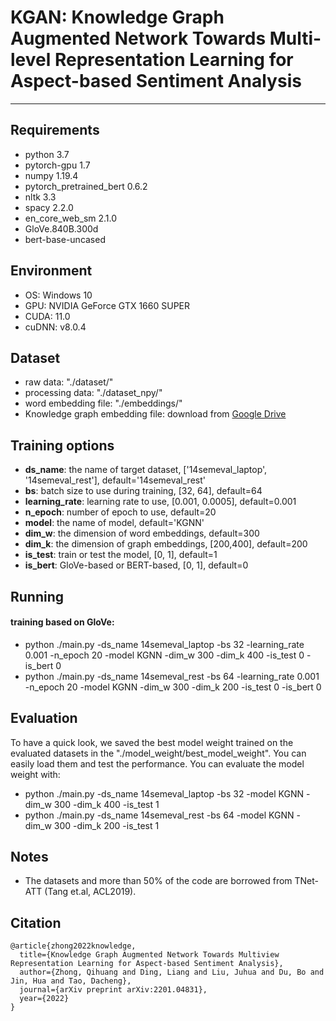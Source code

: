 # KGAN: Knowledge Graph Augmented Network Towards Multi-level Representation Learning for Aspect-based Sentiment Analysis

___

## Requirements

* python 3.7
* pytorch-gpu 1.7 
* numpy 1.19.4
* pytorch_pretrained_bert 0.6.2
* nltk 3.3 
* spacy 2.2.0
* en_core_web_sm 2.1.0
* GloVe.840B.300d
* bert-base-uncased

## Environment

- OS: Windows 10
- GPU: NVIDIA GeForce GTX 1660 SUPER
- CUDA: 11.0
- cuDNN: v8.0.4

## Dataset

* raw data: "./dataset/"
* processing data: "./dataset_npy/"
* word embedding file: "./embeddings/"
* Knowledge graph embedding file: download from [Google Drive](https://drive.google.com/drive/folders/1JFh16NNac5KUHOy4Hd3GKLH6_hghhbHC?usp=sharing)

## Training options

- **ds_name**: the name of target dataset, ['14semeval_laptop', '14semeval_rest'], default='14semeval_rest'
- **bs**: batch size to use during training, [32, 64], default=64
- **learning_rate**: learning rate to use, [0.001, 0.0005], default=0.001
- **n_epoch**: number of epoch to use, default=20
- **model**: the name of model, default='KGNN'
- **dim_w**: the dimension of word embeddings, default=300
- **dim_k**: the dimension of graph embeddings, [200,400],  default=200
- **is_test**:  train or test the model, [0, 1], default=1
- **is_bert**: GloVe-based or BERT-based, [0, 1], default=0

## Running

#### training based on GloVe: 

* python ./main.py   -ds_name 14semeval_laptop   -bs 32   -learning_rate 0.001   -n_epoch 20   -model KGNN -dim_w 300 -dim_k 400  -is_test 0   -is_bert 0
* python ./main.py   -ds_name 14semeval_rest   -bs 64   -learning_rate 0.001   -n_epoch 20   -model KGNN -dim_w 300 -dim_k 200  -is_test 0   -is_bert 0

## Evaluation

To have a quick look, we saved the best model weight trained on the evaluated datasets in the "./model_weight/best_model_weight". You can easily load them and test the performance. You can evaluate the model weight with:

- python ./main.py   -ds_name 14semeval_laptop   -bs 32  -model KGNN -dim_w 300 -dim_k 400 -is_test 1 
- python ./main.py   -ds_name 14semeval_rest   -bs 64  -model KGNN -dim_w 300 -dim_k 200 -is_test 1 

## Notes

- The datasets and more than 50% of the code are borrowed from TNet-ATT (Tang et.al, ACL2019).

## Citation
```
@article{zhong2022knowledge,
  title={Knowledge Graph Augmented Network Towards Multiview Representation Learning for Aspect-based Sentiment Analysis},
  author={Zhong, Qihuang and Ding, Liang and Liu, Juhua and Du, Bo and Jin, Hua and Tao, Dacheng},
  journal={arXiv preprint arXiv:2201.04831},
  year={2022}
}
```


